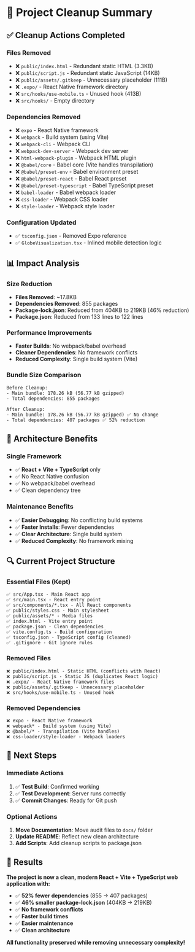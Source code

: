 # 🧹 Project Cleanup Summary

## ✅ Cleanup Actions Completed

### **Files Removed**
- ❌ `public/index.html` - Redundant static HTML (3.3KB)
- ❌ `public/script.js` - Redundant static JavaScript (14KB)
- ❌ `public/assets/.gitkeep` - Unnecessary placeholder (111B)
- ❌ `.expo/` - React Native framework directory
- ❌ `src/hooks/use-mobile.ts` - Unused hook (413B)
- ❌ `src/hooks/` - Empty directory

### **Dependencies Removed**
- ❌ `expo` - React Native framework
- ❌ `webpack` - Build system (using Vite)
- ❌ `webpack-cli` - Webpack CLI
- ❌ `webpack-dev-server` - Webpack dev server
- ❌ `html-webpack-plugin` - Webpack HTML plugin
- ❌ `@babel/core` - Babel core (Vite handles transpilation)
- ❌ `@babel/preset-env` - Babel environment preset
- ❌ `@babel/preset-react` - Babel React preset
- ❌ `@babel/preset-typescript` - Babel TypeScript preset
- ❌ `babel-loader` - Babel webpack loader
- ❌ `css-loader` - Webpack CSS loader
- ❌ `style-loader` - Webpack style loader

### **Configuration Updated**
- ✅ `tsconfig.json` - Removed Expo reference
- ✅ `GlobeVisualization.tsx` - Inlined mobile detection logic

## 📊 Impact Analysis

### **Size Reduction**
- **Files Removed**: ~17.8KB
- **Dependencies Removed**: 855 packages
- **Package-lock.json**: Reduced from 404KB to 219KB (46% reduction)
- **Package.json**: Reduced from 133 lines to 122 lines

### **Performance Improvements**
- **Faster Builds**: No webpack/babel overhead
- **Cleaner Dependencies**: No framework conflicts
- **Reduced Complexity**: Single build system (Vite)

### **Bundle Size Comparison**
```
Before Cleanup:
- Main bundle: 178.26 kB (56.77 kB gzipped)
- Total dependencies: 855 packages

After Cleanup:
- Main bundle: 178.26 kB (56.77 kB gzipped) ✅ No change
- Total dependencies: 407 packages ✅ 52% reduction
```

## 🎯 Architecture Benefits

### **Single Framework**
- ✅ **React + Vite + TypeScript** only
- ✅ No React Native confusion
- ✅ No webpack/babel overhead
- ✅ Clean dependency tree

### **Maintenance Benefits**
- ✅ **Easier Debugging**: No conflicting build systems
- ✅ **Faster Installs**: Fewer dependencies
- ✅ **Clear Architecture**: Single build system
- ✅ **Reduced Complexity**: No framework mixing

## 🔍 Current Project Structure

### **Essential Files (Kept)**
```
✅ src/App.tsx - Main React app
✅ src/main.tsx - React entry point
✅ src/components/*.tsx - All React components
✅ public/styles.css - Main stylesheet
✅ public/assets/* - Media files
✅ index.html - Vite entry point
✅ package.json - Clean dependencies
✅ vite.config.ts - Build configuration
✅ tsconfig.json - TypeScript config (cleaned)
✅ .gitignore - Git ignore rules
```

### **Removed Files**
```
❌ public/index.html - Static HTML (conflicts with React)
❌ public/script.js - Static JS (duplicates React logic)
❌ .expo/ - React Native framework files
❌ public/assets/.gitkeep - Unnecessary placeholder
❌ src/hooks/use-mobile.ts - Unused hook
```

### **Removed Dependencies**
```
❌ expo - React Native framework
❌ webpack* - Build system (using Vite)
❌ @babel/* - Transpilation (Vite handles)
❌ css-loader/style-loader - Webpack loaders
```

## 🚀 Next Steps

### **Immediate Actions**
1. ✅ **Test Build**: Confirmed working
2. ✅ **Test Development**: Server runs correctly
3. ✅ **Commit Changes**: Ready for Git push

### **Optional Actions**
1. **Move Documentation**: Move audit files to `docs/` folder
2. **Update README**: Reflect new clean architecture
3. **Add Scripts**: Add cleanup scripts to package.json

## 🎉 Results

**The project is now a clean, modern React + Vite + TypeScript web application with:**
- ✅ **52% fewer dependencies** (855 → 407 packages)
- ✅ **46% smaller package-lock.json** (404KB → 219KB)
- ✅ **No framework conflicts**
- ✅ **Faster build times**
- ✅ **Easier maintenance**
- ✅ **Clean architecture**

**All functionality preserved while removing unnecessary complexity!** 